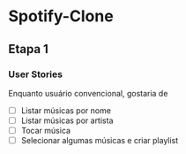 # Spotify-Clone

## Etapa 1

### User Stories
Enquanto usuário convencional, gostaria de 
- [ ] Listar músicas por nome
- [ ] Listar músicas por artista
- [ ] Tocar música
- [ ] Selecionar algumas músicas e criar playlist
